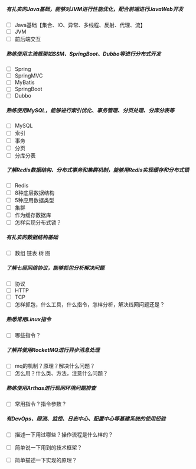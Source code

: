 ##### 有扎实的Java基础，能够对JVM进行性能优化，配合前端进行JavaWeb开发
- [ ] Java基础【集合、IO、异常、多线程、反射、代理、流】
- [ ] JVM
- [ ] 前后端交互

##### 熟练使用主流框架如SSM、SpringBoot、Dubbo等进行分布式开发
- [ ] Spring
- [ ] SpringMVC
- [ ] MyBatis
- [ ] SpringBoot
- [ ] Dubbo

##### 熟练使用MySQL，能够进行索引优化、事务管理、分页处理、分库分表等
- [ ] MySQL
- [ ] 索引
- [ ] 事务
- [ ] 分页
- [ ] 分库分表

##### 了解Redis数据结构、分布式事务和集群机制，能够用Redis实现缓存和分布式锁
- [ ] Redis
- [ ] 8种底层数据结构
- [ ] 5种应用数据类型
- [ ] 集群
- [ ] 作为缓存数据库
- [ ] 怎样实现分布式锁？

##### 有扎实的数据结构基础
- [ ] 数组 链表 树 图

##### 了解七层网络协议，能够抓包分析解决问题
- [ ] 协议
- [ ] HTTP
- [ ] TCP
- [ ] 怎样抓包，什么工具，什么指令，怎样分析，解决线网问题还是？

##### 熟悉常用Linux指令
- [ ] 哪些指令？

##### 了解并使用RocketMQ进行异步消息处理
- [ ] mq的机制？原理？解决什么问题？
- [ ] 怎么用？什么类、方法，注意什么问题？

##### 熟练使用Arthas进行现网环境问题排查
- [ ] 常用指令？指令参数？

##### 有DevOps、限流、监控、日志中心、配置中心等基建系统的使用经验
- [ ] 描述一下用过哪些？操作流程是什么样的？
- [ ] 简单说一下用到的技术框架？
- [ ] 简单描述一下实现的原理？



